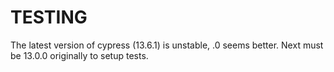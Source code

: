 


# TESTING
The latest version of cypress (13.6.1) is unstable, .0 seems better. Next must be 13.0.0 originally to setup tests.
